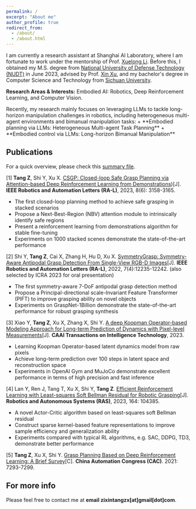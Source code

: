 ```yaml
---
permalink: /
excerpt: "About me"
author_profile: true
redirect_from: 
  - /about/
  - /about.html
---
```



I am currently a research assistant at Shanghai AI Laboratory, where I am fortunate to work under the mentorship of Prof. [Xuelong Li](https://iopen.nwpu.edu.cn/info/1329/1171.htm). Before this, I obtained my M.S. degree from [National University of Defense Technology (NUDT)](https://www.nudt.edu.cn) in June 2023, advised by Prof. [Xin Xu](https://xueshu.baidu.com/scholarID/CN-B7736SUJ), and my bachelor's degree in Computer Science and Technology from [Sichuan University](https://www.scu.edu.cn).
    

<p>
<strong>Research Areas & Interests:</strong> Embodied AI: Robotics, Deep Reinforcement Learning, and Computer Vision. 
</p>   
Recently, my research mainly focuses on leveraging LLMs to tackle long-horizon manipulation challenges in robotics, including heterogeneous multi-agent environments and bimanual manipulation tasks:
+ **Embodied planning via LLMs: Heterogeneous Multi-agent Task Planning** 
+ **Embodied control via LLMs: Long-horizon Bimanual Manipulation**


Publications
------
For a quick overview, please check this [summary file](https://Zixin-Tang.github.io/assets/pub/Online_Summary_material.pdf).

[1] **Tang Z**, Shi Y, Xu X. [CSGP: Closed-loop Safe Grasp Planning via Attention-based Deep Reinforcement Learning from Demonstrations](https://ieeexplore.ieee.org/document/10059127))[J]. **IEEE Robotics and Automation Letters (RA-L)**, 2023, 8(6): 3158-3165.
- The first closed-loop planning method to achieve safe grasping in stacked scenarios
- Propose a Next-Best-Region (NBV) attention module to intrinsically identify safe regions
- Present a reinforcement learning from demonstrations algorithm for stable fine-tuning
- Experiments on 1000 stacked scenes demonstrate the state-of-the-art performance

[2] Shi Y, **Tang Z**, Cai X, Zhang H, Hu D, Xu X. [SymmetryGrasp: Symmetry-Aware Antipodal Grasp Detection From Single-View 
RGB-D Images](https://ieeexplore.ieee.org/document/9919329)[J]. **IEEE Robotics and Automation Letters (RA-L)**, 2022, 7(4):12235-12242. (also selected by ICRA 2023 for oral presentation)
- The first symmetry-aware 7-DoF antipodal grasp detection method
- Propose a Principal-directional scale-Invariant Feature Transformer (PIFT) to improve grasping ability on novel objects
- Experiments on GraspNet-1Billion demonstrate the state-of-the-art performance for robust grasping synthesis

[3] Xiao Y, **Tang Z**, Xu X, Zhang X, Shi Y. [A deep Koopman Operator-based Modeling Approach for Long-term Prediction of 
Dynamics with Pixel-level Measurements](https://ietresearch.onlinelibrary.wiley.com/doi/full/10.1049/cit2.12149)[J]. **CAAI Transactions on Intelligence Technology**, 2023.
- Learning Koopman Operator-based latent dynamics model from raw pixels
- Achieve long-term prediction over 100 steps in latent space and reconstruction space
- Experiments in OpenAI Gym and MuJoCo demonstrate excellent performance in terms of high precision and fast inference

[4] Lan Y, Ren J, Tang T, Xu X, Shi Y, **Tang Z**. [Efficient Reinforcement Learning with Least-squares Soft Bellman Residual for Robotic Grasping](https://www.sciencedirect.com/science/article/pii/S0921889023000246)[J]. **Robotics and Autonomous Systems (RAS)**, 2023, 164: 104385.
- A novel Actor-Critic algorithm based on least-squares soft Bellman residual
- Construct sparse kernel-based feature representations to improve sample efficiency and generalization ability
- Experiments compared with typical RL algorithms, e.g. SAC, DDPG, TD3, demonstrate better performance 

[5] **Tang Z**, Xu X, Shi Y. [Grasp Planning Based on Deep Reinforcement Learning: A Brief Survey](https://ieeexplore.ieee.org/document/9727526)[C]. **China Automation Congress (CAC)**. 2021: 7293-7299.



For more info
------
Please feel free to contact me at **email zixintangzx[at]gmail[dot]com**.
